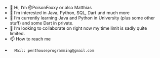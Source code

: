 - 👋 Hi, I’m @PoisonFoxxy or also Matthias
- 👀 I’m interested in Java, Python, SQL, Dart und much more
- 🌱 I’m currently learning Java and Python in University (plus some other stuff) and some Dart in private. 
- 💞️ I’m looking to collaborate on right now my time limit is sadly quite limited.
- 📫 How to reach me 
-       Mail: penthouseprogramming@gmail.com

<!---
PoisonFoxxy/PoisonFoxxy is a ✨ special ✨ repository because its `README.md` (this file) appears on your GitHub profile.
You can click the Preview link to take a look at your changes.
--->
